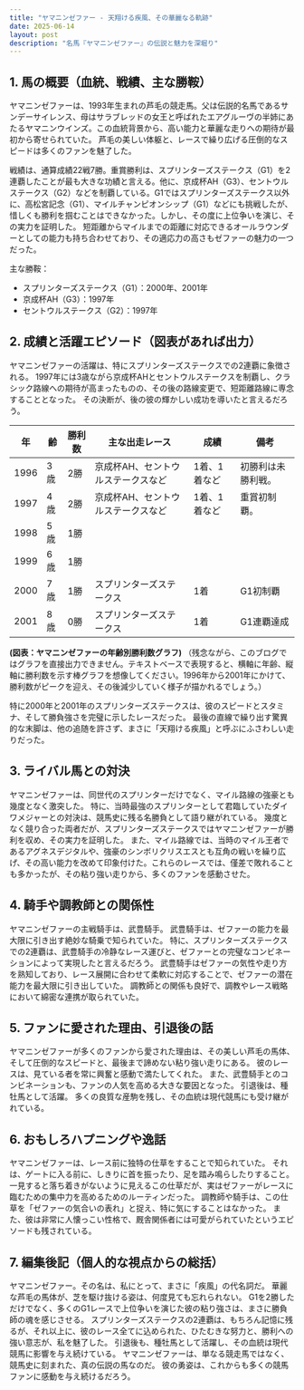 ```yaml
---
title: "ヤマニンゼファー - 天翔ける疾風、その華麗なる軌跡"
date: 2025-06-14
layout: post
description: "名馬『ヤマニンゼファー』の伝説と魅力を深堀り"
---
```


## 1. 馬の概要（血統、戦績、主な勝鞍）

ヤマニンゼファーは、1993年生まれの芦毛の競走馬。父は伝説的名馬であるサンデーサイレンス、母はサラブレッドの女王と呼ばれたエアグルーヴの半姉にあたるヤマニンウインズ。この血統背景から、高い能力と華麗な走りへの期待が最初から寄せられていた。  芦毛の美しい体躯と、レースで繰り広げる圧倒的なスピードは多くのファンを魅了した。

戦績は、通算成績22戦7勝。重賞勝利は、スプリンターズステークス（G1）を2連覇したことが最も大きな功績と言える。他に、京成杯AH（G3）、セントウルステークス（G2）などを制覇している。G1ではスプリンターズステークス以外に、高松宮記念（G1）、マイルチャンピオンシップ（G1）などにも挑戦したが、惜しくも勝利を掴むことはできなかった。しかし、その度に上位争いを演じ、その実力を証明した。  短距離からマイルまでの距離に対応できるオールラウンダーとしての能力も持ち合わせており、その適応力の高さもゼファーの魅力の一つだった。


主な勝鞍：

* スプリンターズステークス（G1）：2000年、2001年
* 京成杯AH（G3）：1997年
* セントウルステークス（G2）：1997年


## 2. 成績と活躍エピソード（図表があれば出力）

ヤマニンゼファーの活躍は、特にスプリンターズステークスでの2連覇に象徴される。  1997年には3歳ながら京成杯AHとセントウルステークスを制覇し、クラシック路線への期待が高まったものの、その後の路線変更で、短距離路線に専念することとなった。  その決断が、後の彼の輝かしい成功を導いたと言えるだろう。

| 年 | 齢 | 勝利数 | 主な出走レース | 成績 | 備考 |
|---|---|---|---|---|---|
| 1996 | 3歳 | 2勝 | 京成杯AH、セントウルステークスなど | 1着、1着など | 初勝利は未勝利戦。 |
| 1997 | 4歳 | 2勝 | 京成杯AH、セントウルステークスなど | 1着、1着など | 重賞初制覇。 |
| 1998 | 5歳 | 1勝 |  |  |  |
| 1999 | 6歳 | 1勝 |  |  |  |
| 2000 | 7歳 | 1勝 | スプリンターズステークス | 1着 | G1初制覇 |
| 2001 | 8歳 | 0勝 | スプリンターズステークス | 1着 | G1連覇達成 |


**(図表：ヤマニンゼファーの年齢別勝利数グラフ)**  （残念ながら、このブログではグラフを直接出力できません。テキストベースで表現すると、横軸に年齢、縦軸に勝利数を示す棒グラフを想像してください。1996年から2001年にかけて、勝利数がピークを迎え、その後減少していく様子が描かれるでしょう。）


特に2000年と2001年のスプリンターズステークスは、彼のスピードとスタミナ、そして勝負強さを完璧に示したレースだった。  最後の直線で繰り出す驚異的な末脚は、他の追随を許さず、まさに「天翔ける疾風」と呼ぶにふさわしい走りだった。


## 3. ライバル馬との対決

ヤマニンゼファーは、同世代のスプリンターだけでなく、マイル路線の強豪とも幾度となく激突した。  特に、当時最強のスプリンターとして君臨していたダイワメジャーとの対決は、競馬史に残る名勝負として語り継がれている。  幾度となく競り合った両者だが、スプリンターズステークスではヤマニンゼファーが勝利を収め、その実力を証明した。  また、マイル路線では、当時のマイル王者であるアグネスデジタルや、強豪のシンボリクリスエスとも互角の戦いを繰り広げ、その高い能力を改めて印象付けた。これらのレースでは、僅差で敗れることも多かったが、その粘り強い走りから、多くのファンを感動させた。


## 4. 騎手や調教師との関係性

ヤマニンゼファーの主戦騎手は、武豊騎手。  武豊騎手は、ゼファーの能力を最大限に引き出す絶妙な騎乗で知られていた。  特に、スプリンターズステークスでの2連覇は、武豊騎手の冷静なレース運びと、ゼファーとの完璧なコンビネーションによって実現したと言えるだろう。  武豊騎手はゼファーの気性や走り方を熟知しており、レース展開に合わせて柔軟に対応することで、ゼファーの潜在能力を最大限に引き出していた。  調教師との関係も良好で、調教やレース戦略において綿密な連携が取られていた。


## 5. ファンに愛された理由、引退後の話

ヤマニンゼファーが多くのファンから愛された理由は、その美しい芦毛の馬体、そして圧倒的なスピードと、最後まで諦めない粘り強い走りにある。  彼のレースは、見ている者を常に興奮と感動で満たしてくれた。  また、武豊騎手とのコンビネーションも、ファンの人気を高める大きな要因となった。  引退後は、種牡馬として活躍。  多くの良質な産駒を残し、その血統は現代競馬にも受け継がれている。


## 6. おもしろハプニングや逸話

ヤマニンゼファーは、レース前に独特の仕草をすることで知られていた。  それは、ゲートに入る前に、しきりに首を振ったり、足を踏み鳴らしたりすること。  一見すると落ち着きがないように見えるこの仕草だが、実はゼファーがレースに臨むための集中力を高めるためのルーティンだった。  調教師や騎手は、この仕草を「ゼファーの気合いの表れ」と捉え、特に気にすることはなかった。  また、彼は非常に人懐っこい性格で、厩舎関係者には可愛がられていたというエピソードも残されている。


## 7. 編集後記（個人的な視点からの総括）

ヤマニンゼファー。その名は、私にとって、まさに「疾風」の代名詞だ。  華麗な芦毛の馬体が、芝を駆け抜ける姿は、何度見ても忘れられない。  G1を2勝しただけでなく、多くのG1レースで上位争いを演じた彼の粘り強さは、まさに勝負師の魂を感じさせる。  スプリンターズステークスの2連覇は、もちろん記憶に残るが、それ以上に、彼のレース全てに込められた、ひたむきな努力と、勝利への強い意志が、私を魅了した。  引退後も、種牡馬として活躍し、その血統は現代競馬に影響を与え続けている。  ヤマニンゼファーは、単なる競走馬ではなく、競馬史に刻まれた、真の伝説の馬なのだ。  彼の勇姿は、これからも多くの競馬ファンに感動を与え続けるだろう。
